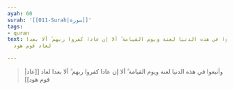 ```yaml
---
ayah: 60
surah: '[[011-Surah|سورة]]'
tags:
- quran
text: وأتبعوا في هذه الدنيا لعنة ويوم القيامة ۗ ألا إن عادا كفروا ربهم ۗ ألا بعدا
  لعاد قوم هود

---
```

> وأتبعوا في هذه الدنيا لعنة ويوم القيامة ۗ ألا إن عادا كفروا ربهم ۗ ألا بعدا لعاد [[عاد|قوم هود]]
